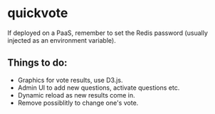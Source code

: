 # quickvote

If deployed on a PaaS, remember to set the Redis password (usually injected as an environment variable).

## Things to do:

* Graphics for vote results, use D3.js.
* Admin UI to add new questions, activate questions etc.
* Dynamic reload as new results come in.
* Remove possiblitly to change one's vote.

